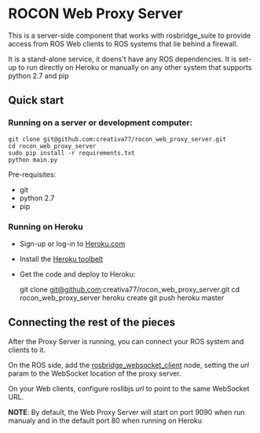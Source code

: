 ROCON Web Proxy Server
======================

This is a server-side component that works with rosbridge_suite to
provide access from ROS Web clients to ROS systems that lie behind
a firewall.

It is a stand-alone service, it doens't have any ROS dependencies.
It is set-up to run directly on Heroku or manually on any other system
that supports python 2.7 and pip

## Quick start

### Running on a server or development computer:

    git clone git@github.com:creativa77/rocon_web_proxy_server.git
    cd rocon_web_proxy_server
    sudo pip install -r requirements.txt
    python main.py

Pre-requisites:

 - git
 - python 2.7
 - pip

### Running on Heroku

 - Sign-up or log-in to [Heroku.com](https://id.heroku.com/login)
 - Install the [Heroku toolbelt](https://toolbelt.heroku.com/)
 - Get the code and deploy to Heroku:

    git clone git@github.com:creativa77/rocon_web_proxy_server.git
    cd rocon_web_proxy_server
    heroku create
    git push heroku master

## Connecting the rest of the pieces

After the Proxy Server is running, you can connect your ROS system and
clients to it.

On the ROS side, add the
[rosbridge_websocket_client](https://github.com/creativa77/rosbridge_suite/tree/rocon-web-proxy/rosbridge_server/scripts) node, setting
the *url* param to the WebSocket location of the proxy server.

On your Web clients, configure roslibjs *url* to point to the same
WebSocket URL.

**NOTE**: By default, the Web Proxy Server will start on port 9090 when
run manualy and in the default port 80 when running on Heroku
